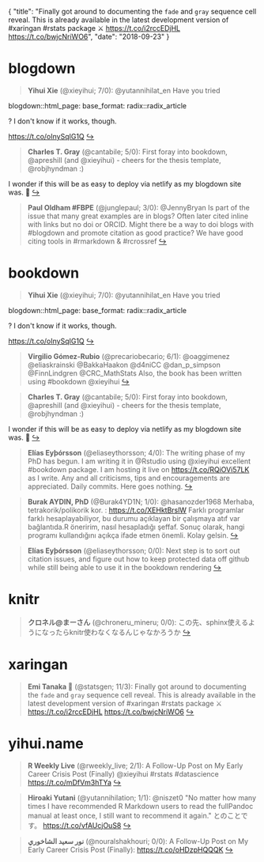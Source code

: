 {
  "title": "Finally got around to documenting the `fade` and `gray` sequence cell reveal. This is already available in the latest development version of #xaringan #rstats package ⚔️ https://t.co/i2rccEDjHL https://t.co/bwjcNriWO6",
  "date": "2018-09-23"
}

# blogdown

> **Yihui Xie** (@xieyihui; 7/0): @yutannihilat_en Have you tried
>
blogdown::html_page:
  base_format: radix::radix_article
>
? I don't know if it works, though.
>
https://t.co/oInySqIG1Q  [&#8618;](https://twitter.com/xieyihui/status/1043385821506748416)

<!-- -->


> **Charles T. Gray** (@cantabile; 5/0): First foray into bookdown, @apreshill (and @xieyihui) - cheers for the thesis template, @robjhyndman :)
>
I wonder if this will be as easy to deploy via netlify as my blogdown site was. 🤔  [&#8618;](https://twitter.com/xieyihui/status/1043620846533730304)

<!-- -->


> **Paul Oldham #FBPE** (@junglepaul; 3/0): @JennyBryan Is part of the issue that many great examples are in blogs? Often later cited inline with links but no doi or ORCID. Might there be a way to doi blogs with #blogdown and promote citation as good practice? We have good citing tools in #rmarkdown &amp; #rcrossref  [&#8618;](https://twitter.com/xieyihui/status/1043442441616060416)

<!-- -->


# bookdown

> **Yihui Xie** (@xieyihui; 7/0): @yutannihilat_en Have you tried
>
blogdown::html_page:
  base_format: radix::radix_article
>
? I don't know if it works, though.
>
https://t.co/oInySqIG1Q  [&#8618;](https://twitter.com/xieyihui/status/1043385821506748416)

<!-- -->


> **Virgilio Gómez-Rubio** (@precariobecario; 6/1): @oaggimenez @eliaskrainski @BakkaHaakon @d4niCC @dan_p_simpson @FinnLindgren @CRC_MathStats Also, the book has been written using #bookdown @xieyihui  [&#8618;](https://twitter.com/xieyihui/status/1043588185039753216)

<!-- -->


> **Charles T. Gray** (@cantabile; 5/0): First foray into bookdown, @apreshill (and @xieyihui) - cheers for the thesis template, @robjhyndman :)
>
I wonder if this will be as easy to deploy via netlify as my blogdown site was. 🤔  [&#8618;](https://twitter.com/xieyihui/status/1043620846533730304)

<!-- -->


> **Elías Eyþórsson** (@eliaseythorsson; 4/0): The writing phase of my PhD has begun. I am writing it in @Rstudio using @xieyihui excellent #bookdown package. I am hosting it live on https://t.co/RQiOVi57LK as I write. Any and all criticisms, tips and encouragements are appreciated. Daily commits. Here goes nothing.  [&#8618;](https://twitter.com/xieyihui/status/1043508982567120897)

<!-- -->


> **Burak AYDIN, PhD** (@Burak4YD1N; 1/0): @hasanozder1968 Merhaba, tetrakorik/polikorik kor. : https://t.co/XEHktBrslW  Farklı programlar farklı hesaplayabiliyor, bu durumu açıklayan bir çalışmaya atıf var bağlantıda.R öneririm, nasıl hesapladığı şeffaf. Sonuç olarak, hangi programı kullandığını açıkça ifade etmen önemli. Kolay gelsin.  [&#8618;](https://twitter.com/xieyihui/status/1043468916511649793)

<!-- -->


> **Elías Eyþórsson** (@eliaseythorsson; 0/0): Next step is to sort out citation issues, and figure out how to keep protected data off github while still being able to use it in the bookdown rendering  [&#8618;](https://twitter.com/xieyihui/status/1043510809182253060)

<!-- -->


# knitr

> **クロネル@まーさん** (@chroneru_mineru; 0/0): この先、sphinx使えるようになったらknitr使わなくなるんじゃなかろうか  [&#8618;](https://twitter.com/xieyihui/status/1043419206446804992)

<!-- -->


# xaringan

> **Emi Tanaka 🌾** (@statsgen; 11/3): Finally got around to documenting the `fade` and `gray` sequence cell reveal. This is already available in the latest development version of #xaringan #rstats package ⚔️ https://t.co/i2rccEDjHL https://t.co/bwjcNriWO6  [&#8618;](https://twitter.com/xieyihui/status/1043362819763126272)

<!-- -->


# yihui.name

> **R Weekly Live** (@rweekly_live; 2/1): A Follow-Up Post on My Early Career Crisis Post (Finally) @xieyihui #rstats #datascience https://t.co/mDfVm3hTYa  [&#8618;](https://twitter.com/xieyihui/status/1043464177438711808)

<!-- -->


> **Hiroaki Yutani** (@yutannihilation; 1/1): @niszet0 "No matter how many times I have recommended R Markdown users to read the fullPandoc manual at least once, I still want to recommend it again." とのことです。 https://t.co/vfAUcjOuS8  [&#8618;](https://twitter.com/xieyihui/status/1043374177455992832)

<!-- -->


> **نور سعيد الشاخوري** (@nouralshakhouri; 0/0): A Follow-Up Post on My Early Career Crisis Post (Finally): https://t.co/oHDzpHQQQK  [&#8618;](https://twitter.com/xieyihui/status/1043395675482992640)

<!-- -->


